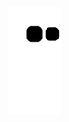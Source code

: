 ![](https://raw.githubusercontent.com/Zzz212zzZ/Zzz212zzZ/main/assets/github-contribution-grid-snake.svg)

